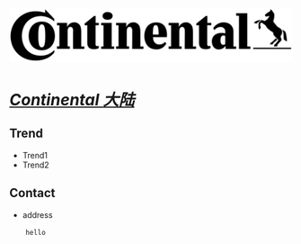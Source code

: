 # [![Continental](/assets/img/Continental.svg "automotive") ](https://www.continental.com/en/products-and-innovation/products/automotive/)  

<!-- ![Continental](/assets/img/Continental.png ) -->

# ***[Continental 大陆](https://www.continental-automotive.com/en-gl/Passenger-Cars/User-Experience "cockpit")***

## Trend
- Trend1
- Trend2

## Contact
- address
```
    hello
```